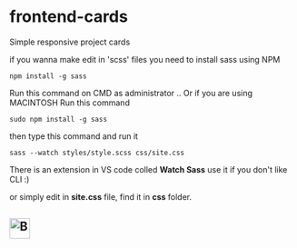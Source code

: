 # frontend-cards

Simple responsive project cards

if you wanna make edit in 'scss' files you need to install sass using NPM

```
npm install -g sass
```

Run this command on CMD as administrator ..
Or if you are using MACINTOSH Run this command

```
sudo npm install -g sass
```

then type this command and run it

```
sass --watch styles/style.scss css/site.css
```

There is an extension in VS code colled **Watch Sass** use it if you don't like CLI :)

or simply edit in **site.css** file, find it in **css** folder.

## <a href='https://ko-fi.com/C1C62V5DO' target='_blank'><img height='36' style='border:0px;height:36px;' src='https://cdn.ko-fi.com/cdn/kofi4.png?v=3' border='0' alt='Buy Me a Coffee at ko-fi.com' /></a>
